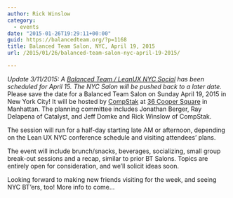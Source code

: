 ```yaml
---
author: Rick Winslow
category:
  - events
date: "2015-01-26T19:29:11+00:00"
guid: https://balancedteam.org/?p=1168
title: Balanced Team Salon, NYC, April 19, 2015
url: /2015/01/26/balanced-team-salon-nyc-april-19-2015/

---
```

_Update 3/11/2015: A [Balanced Team / LeanUX NYC Social](/2015/03/04/btny-leanux-2015/ "Balanced Team / LeanUX NYC Social") has been scheduled for April 15. The NYC Salon will be pushed back to a later date._
Please save the date for a Balanced Team Salon on Sunday April 19, 2015 in New York City! It will be hosted by [CompStak](http://www.compstak.com/gateway/about) at [36 Cooper Square](https://www.google.com/maps/place/36+Cooper+Sq,+New+York,+NY+10003) in Manhattan. The planning committee includes Jonathan Berger, Ray Delapena of Catalyst, and Jeff Domke and Rick Winslow of CompStak.

The session will run for a half-day starting late AM or afternoon, depending on the Lean UX NYC conference schedule and visiting attendees’ plans.

The event will include brunch/snacks, beverages, socializing, small group break-out sessions and a recap, similar to prior BT Salons. Topics are entirely open for consideration, and we’ll solicit ideas soon.

Looking forward to making new friends visiting for the week, and seeing NYC BT’ers, too! More info to come...
